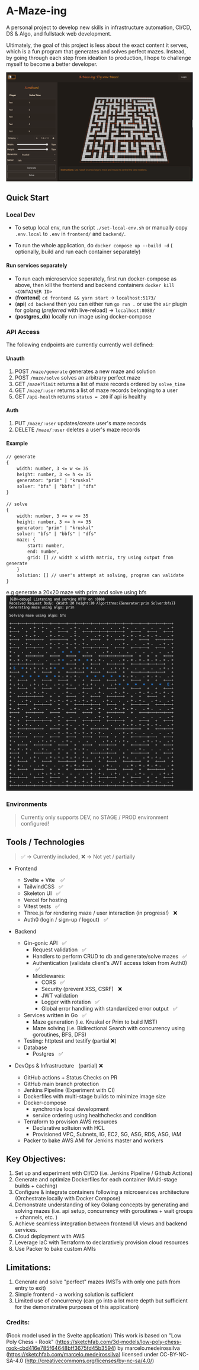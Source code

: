 # A-Maze-ing

A personal project to develop new skills in infrastructure automation, CI/CD, DS & Algo, and fullstack web development.

Ultimately, the goal of this project is less about the exact content it serves, which is a fun program that generates and solves perfect mazes. Instead, by going through each step from ideation to production, I hope to challenge myself to become a better developer.

![alt text](/assets/maze_gui.png)

## Quick Start

### Local Dev

- To setup local env, run the script `./set-local-env.sh` or manually copy `.env.local` to `.env` in `frontend/` and `backend/`.

- To run the whole application, do `docker compose up --build -d` ( optionally, build and run each container separately)

#### Run services separately

- To run each microservice seperately, first run docker-compose as above, then kill the frontend and backend containers `docker kill <CONTAINER ID>`
- (**frontend**) `cd frontend && yarn start` -> `localhost:5173/`
- (**api**) `cd backend` then you can either run `go run .` or use the `air` plugin for golang (_preferred_ with live-reload) -> `localhost:8080/`
- (**postgres_db**) locally run image using docker-compose

### API Access

The following endpoints are currently currently well defined:

#### Unauth

1. POST `/maze/generate` generates a new maze and solution
2. POST `/maze/solve` solves an arbitrary perfect maze
3. GET `/maze?limit` returns a list of maze records ordered by `solve_time`
4. GET `/maze/:user` returns a list of maze records belonging to a user
5. GET `/api-health` returns `status = 200` if api is healthy

#### Auth

1. PUT `/maze/:user` updates/create user's maze records
2. DELETE `/maze/:user` deletes a user's maze records

#### Example

```
// generate
{
    width: number, 3 <= w <= 35
    height: number, 3 <= h <= 35
    generator: "prim" | "kruskal"
    solver: "bfs" | "bbfs" | "dfs"
}

// solve
{
    width: number, 3 <= w <= 35
    height: number, 3 <= h <= 35
    generator: "prim" | "kruskal"
    solver: "bfs" | "bbfs" | "dfs"
    maze: {
        start: number,
        end: number,
        grid: [] // width x width matrix, try using output from generate
    }
    solution: [] // user's attempt at solving, program can validate
}
```

e.g generate a 20x20 maze with prim and solve using bfs
![Alt text](/assets/maze_cli.png)

### Environments

> Currently only supports DEV, no STAGE / PROD environment configured!

## Tools / Technologies

> ✅ -> Currently included, ❌ -> Not yet / partially

- Frontend
  - Svelte + Vite &nbsp;&nbsp; ✅
  - TailwindCSS &nbsp;&nbsp;✅
  - Skeleton UI &nbsp;&nbsp;✅
  - Vercel for hosting
  - Vitest tests &nbsp;&nbsp;✅
  - Three.js for rendering maze / user interaction (in progress!) &nbsp;&nbsp;❌
  - Auth0 (login / sign-up / logout) &nbsp;&nbsp;✅
- Backend
  - Gin-gonic API &nbsp;&nbsp;✅
    - Request validation &nbsp;&nbsp;✅
    - Handlers to perform CRUD to db and generate/solve mazes &nbsp;&nbsp;✅
    - Authentication (validate client's JWT access token from Auth0) &nbsp;&nbsp;✅
    - Middlewares:
      - CORS &nbsp;&nbsp;✅
      - Security (prevent XSS, CSRF) &nbsp;&nbsp;❌
      - JWT validation
      - Logger with rotation &nbsp;&nbsp;✅
      - Global error handling with standardized error output &nbsp;&nbsp;✅
  - Services written in Go &nbsp;&nbsp;✅
    - Maze generation (i.e. Kruskal or Prim to build MST)
    - Maze solving (i.e. Bidirectional Search with concurrency using goroutines, BFS, DFS)
  - Testing: httptest and testify (partial ❌)
  - Database
    - Postgres &nbsp;&nbsp;✅
- DevOps & Infrastructure &nbsp;&nbsp;(partial) ❌

  - GitHub actions + Status Checks on PR
  - GitHub main branch protection
  - Jenkins Pipeline (Experiment with CI)
  - Dockerfiles with multi-stage builds to minimize image size
  - Docker-compose
    - synchronize local development
    - service ordering using healthchecks and condition
  - Terraform to provision AWS resources
    - Declarative soltuion with HCL
    - Provisioned VPC, Subnets, IG, EC2, SG, ASG, RDS, ASG, IAM
  - Packer to bake AWS AMI for Jenkins master and workers

## Key Objectives:

1. Set up and experiment with CI/CD (i.e. Jenkins Pipeline / Github Actions)
2. Generate and optimize Dockerfiles for each container (Multi-stage builds + caching)
3. Configure & integrate containers following a microservices architecture (Orchestrate locally with Docker Compose)
4. Demonstrate understanding of key Golang concepts by generating and solving mazes (i.e. api setup, concurrency with goroutines + wait groups + channels, etc. )
5. Achieve seamless integration between frontend UI views and backend services.
6. Cloud deployment with AWS
7. Leverage IaC with Terraform to declaratively provision cloud resources
8. Use Packer to bake custom AMIs

## Limitations:

1. Generate and solve "perfect" mazes (MSTs with only one path from entry to exit)
2. Simple frontend - a working solution is sufficient
3. Limited use of concurrency (can go into a lot more depth but sufficient for the demonstrative purposes of this application)

### Credits:

(Rook model used in the Svelte application)
This work is based on "Low Poly Chess - Rook" (https://sketchfab.com/3d-models/low-poly-chess-rook-cbd416e785f64648bff3675fd45b3594) by marcelo.medeirossilva (https://sketchfab.com/marcelo.medeirossilva) licensed under CC-BY-NC-SA-4.0 (http://creativecommons.org/licenses/by-nc-sa/4.0/)

